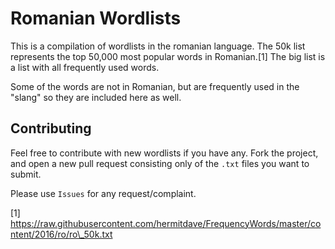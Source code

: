 # Romanian Wordlists

This is a compilation of wordlists in the romanian language.
The 50k list represents the top 50,000 most popular words in Romanian.[1]
The big list is a list with all frequently used words.

Some of the words are not in Romanian, but are frequently used in the "slang" so they are included here as well.

## Contributing

Feel free to contribute with new wordlists if you have any.
Fork the project, and open a new pull request consisting only of the `.txt` files you want to submit.

Please use `Issues` for any request/complaint.

[1] https://raw.githubusercontent.com/hermitdave/FrequencyWords/master/content/2016/ro/ro\_50k.txt
